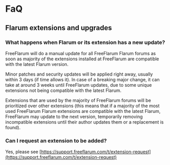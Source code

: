 # FaQ

## Flarum extensions and upgrades

### What happens when Flarum or its extension has a new update?

FreeFlarum will do a manual update for all FreeFlarum Flarum forums as soon as majority of the extensions installed at FreeFlarum
are compatible with the latest Flarum version.

Minor patches and security updates will be applied right away, usually within 3 days (if time allows it). In case of a breaking major change, it can take at around 3 weeks until FreeFlarum updates, due to some unique extensions not being compatible with the latest Flarum.

Extensions that are used by the majority of FreeFlarum forums will be prioritized over other extensions (this means that if a majority of the most used FreeFlarum Flarum extensions are compatible with the latest Flarum, FreeFlarum may update to the next version, temporarily removing incompatible extensions until their author updates them or a replacement is found).

### Can I request an extension to be added?

Yes, please see [https://support.freeflarum.com/t/extension-request](https://support.freeflarum.com/t/extension-request)
